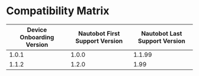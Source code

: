# Compatibility Matrix

| Device Onboarding Version | Nautobot First Support Version | Nautobot Last Support Version |
| ------------- | -------------------- | ------------- |
| 1.0.1         | 1.0.0               | 1.1.99      |
| 1.1.2         | 1.2.0                | 1.99       |
